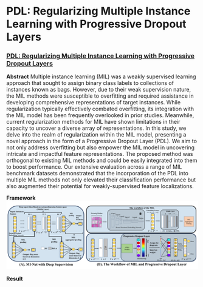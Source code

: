 # PDL: Regularizing Multiple Instance Learning with Progressive Dropout Layers

### [PDL: Regularizing Multiple Instance Learning with Progressive Dropout Layers](https://arxiv.org/pdf/2308.10112.pdf)



**Abstract** 
Multiple instance learning (MIL) was a weakly supervised learning approach that sought to assign binary class labels to collections of instances known as bags. However, due to their weak supervision nature, the MIL methods were susceptible to overfitting and required assistance in developing comprehensive representations of target instances. While regularization typically effectively combated overfitting, its integration with the MIL model has been frequently overlooked in prior studies. Meanwhile, current regularization methods for MIL have shown limitations in their capacity to uncover a diverse array of representations. In this study, we delve into the realm of regularization within the MIL model, presenting a novel approach in the form of a Progressive Dropout Layer (PDL). We aim to not only address overfitting but also empower the MIL model in uncovering intricate and impactful feature representations. The proposed method was orthogonal to existing MIL methods and could be easily integrated into them to boost performance. Our extensive evaluation across a range of MIL benchmark datasets demonstrated that the incorporation of the PDL into multiple MIL methods not only elevated their classification performance but also augmented their potential for weakly-supervised feature localizations.

**Framework** 
<img src="images/3.png"/>

**Result**
